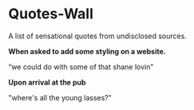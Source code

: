 Quotes-Wall
===========

A list of sensational quotes from undisclosed sources.


**When asked to add some styling on a website.**

“we could do with some of that shane lovin”



**Upon arrival at the pub**

"where's all the young lasses?"